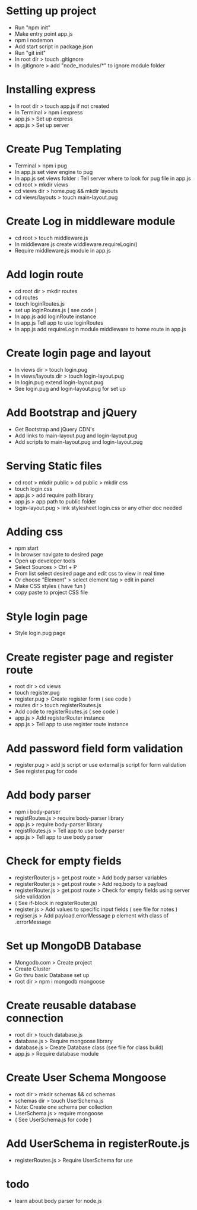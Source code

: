 # Setting up project

- Run "npm init"
- Make entry point app.js
- npm i nodemon
- Add start script in package.json
- Run "git init"
- In root dir > touch .gitignore
- In .gitignore > add "node_modules/\*" to ignore module folder

# Installing express

- In root dir > touch app.js if not created
- In Terminal > npm i express
- app.js > Set up express
- app.js > Set up server

# Create Pug Templating

- Terminal > npm i pug
- In app.js set view engine to pug
- In app.js set views folder : Tell server where to look for pug file in app.js
- cd root > mkdir views
- cd views dir > home.pug && mkdir layouts
- cd views/layouts > touch main-layout.pug

# Create Log in middleware module

- cd root > touch middleware.js
- In middleware.js create widdleware.requireLogin()
- Require middleware.js module in app.js

# Add login route

- cd root dir > mkdir routes
- cd routes
- touch loginRoutes.js
- set up loginRoutes.js ( see code )
- In app.js add loginRoute instance
- In app.js Tell app to use loginRoutes
- In app.js add requireLogin module middleware to home route in app.js

# Create login page and layout

- In views dir > touch login.pug
- In views/layouts dir > touch login-layout.pug
- In login.pug extend login-layout.pug
- See login.pug and login-layout.pug for set up

# Add Bootstrap and jQuery

- Get Bootstrap and jQuery CDN's
- Add links to main-layout.pug and login-layout.pug
- Add scripts to main-layout.pug and login-layout.pug

# Serving Static files

- cd root > mkdir public > cd public > mkdir css
- touch login.css
- app.js > add require path library
- app.js > app path to public folder
- login-layout.pug > link stylesheet login.css or any other doc needed

# Adding css

- npm start
- In browser navigate to desired page
- Open up developer tools
- Select Sources > Ctrl + P
- From list select desired page and edit css to view in real time
- Or choose "Element" > select element tag > edit in panel
- Make CSS styles ( have fun )
- copy paste to project CSS file

# Style login page

- Style login.pug page

# Create register page and register route

- root dir > cd views
- touch register.pug
- register.pug > Create register form ( see code )
- routes dir > touch registerRoutes.js
- Add code to registerRoutes.js ( see code )
- app.js > Add registerRouter instance
- app.js > Tell app to use register route instance

# Add password field form validation

- register.pug > add js script or use external js script for form validation
- See register.pug for code

# Add body parser

- npm i body-parser
- registRoutes.js > require body-parser library
- app.js > require body-parser library
- registRoutes.js > Tell app to use body parser
- app.js > Tell app to use body parser

# Check for empty fields

- registerRouter.js > get.post route > Add body parser variables
- registerRouter.js > get.post route > Add req.body to a payload
- registerRouter.js > get.post route > Check for empty fields using server side validation
- ( See if-block in registerRouter.js)
- register.js > Add values to specific input fields ( see file for notes )
- regiser.js > Add payload.errorMessage p element with class of .errorMessage

# Set up MongoDB Database

- Mongodb.com > Create project
- Create Cluster
- Go thru basic Database set up
- root dir > npm i mongodb mongoose

# Create reusable database connection

- root dir > touch database.js
- database.js > Require mongoose library
- database.js > Create Database class (see file for class build)
- app.js > Require database module

# Create User Schema Mongoose

- root dir > mkdir schemas && cd schemas
- schemas dir > touch UserSchema.js
- Note: Create one schema per collection
- UserSchema.js > require mongoose
- ( See UserSchema.js for code )

# Add UserSchema in registerRoute.js

- registerRoutes.js > Require UserSchema for use

# todo

- learn about body parser for node.js
